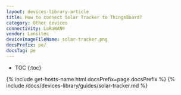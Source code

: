 ```yaml
---
layout: devices-library-article
title: How to connect Solar Tracker to ThingsBoard?
category: Other devices
connectivity: LoRaWAN®
vendor: Lansitec
deviceImageFileName: solar-tracker.png
docsPrefix: pe/
docsTag: pe
---
```


* TOC
{:toc}

{% include get-hosts-name.html docsPrefix=page.docsPrefix %}
{% include /docs/devices-library/guides/solar-tracker.md %}
